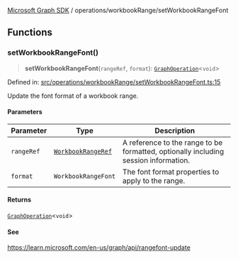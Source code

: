 [Microsoft Graph SDK](../../modules.md) / operations/workbookRange/setWorkbookRangeFont

## Functions

### setWorkbookRangeFont()

> **setWorkbookRangeFont**(`rangeRef`, `format`): [`GraphOperation`](../../models/GraphOperation.md#graphoperation)\<`void`\>

Defined in: [src/operations/workbookRange/setWorkbookRangeFont.ts:15](https://github.com/Future-Secure-AI/microsoft-graph/blob/6f587d043e8277194e9b2feca914ab2cba9d258d/src/operations/workbookRange/setWorkbookRangeFont.ts#L15)

Update the font format of a workbook range.

#### Parameters

| Parameter | Type | Description |
| ------ | ------ | ------ |
| `rangeRef` | [`WorkbookRangeRef`](../../models/WorkbookRangeRef.md#workbookrangeref) | A reference to the range to be formatted, optionally including session information. |
| `format` | `WorkbookRangeFont` | The font format properties to apply to the range. |

#### Returns

[`GraphOperation`](../../models/GraphOperation.md#graphoperation)\<`void`\>

#### See

https://learn.microsoft.com/en-us/graph/api/rangefont-update
